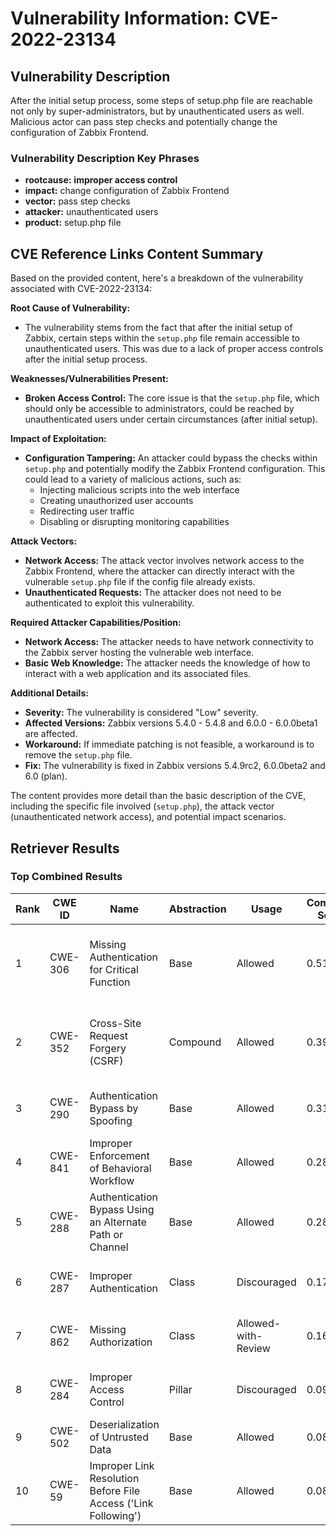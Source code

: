 # Vulnerability Information: CVE-2022-23134

## Vulnerability Description
After the initial setup process, some steps of setup.php file are reachable not only by super-administrators, but by unauthenticated users as well. Malicious actor can pass step checks and potentially change the configuration of Zabbix Frontend.

### Vulnerability Description Key Phrases
- **rootcause:** **improper access control**
- **impact:** change configuration of Zabbix Frontend
- **vector:** pass step checks
- **attacker:** unauthenticated users
- **product:** setup.php file

## CVE Reference Links Content Summary
Based on the provided content, here's a breakdown of the vulnerability associated with CVE-2022-23134:

**Root Cause of Vulnerability:**
- The vulnerability stems from the fact that after the initial setup of Zabbix, certain steps within the `setup.php` file remain accessible to unauthenticated users. This was due to a lack of proper access controls after the initial setup process.

**Weaknesses/Vulnerabilities Present:**
- **Broken Access Control:**  The core issue is that the `setup.php` file, which should only be accessible to administrators, could be reached by unauthenticated users under certain circumstances (after initial setup).

**Impact of Exploitation:**
- **Configuration Tampering:** An attacker could bypass the checks within `setup.php` and potentially modify the Zabbix Frontend configuration. This could lead to a variety of malicious actions, such as:
    - Injecting malicious scripts into the web interface
    - Creating unauthorized user accounts
    - Redirecting user traffic
    - Disabling or disrupting monitoring capabilities

**Attack Vectors:**
- **Network Access:** The attack vector involves network access to the Zabbix Frontend, where the attacker can directly interact with the vulnerable `setup.php` file if the config file already exists.
- **Unauthenticated Requests:** The attacker does not need to be authenticated to exploit this vulnerability.

**Required Attacker Capabilities/Position:**
- **Network Access:**  The attacker needs to have network connectivity to the Zabbix server hosting the vulnerable web interface.
- **Basic Web Knowledge:** The attacker needs the knowledge of how to interact with a web application and its associated files.

**Additional Details:**
- **Severity:** The vulnerability is considered "Low" severity.
- **Affected Versions:**  Zabbix versions 5.4.0 - 5.4.8 and 6.0.0 - 6.0.0beta1 are affected.
- **Workaround:** If immediate patching is not feasible, a workaround is to remove the `setup.php` file.
- **Fix:** The vulnerability is fixed in Zabbix versions 5.4.9rc2, 6.0.0beta2 and 6.0 (plan).

The content provides more detail than the basic description of the CVE, including the specific file involved (`setup.php`), the attack vector (unauthenticated network access), and potential impact scenarios.

## Retriever Results

### Top Combined Results

| Rank | CWE ID | Name | Abstraction | Usage | Combined Score | Retrievers | Individual Scores |
|------|--------|------|-------------|-------|---------------|------------|-------------------|
| 1 | CWE-306 | Missing Authentication for Critical Function | Base | Allowed | 0.5166 | dense, sparse, graph | dense: 0.415, sparse: 0.164, graph: 0.601 |
| 2 | CWE-352 | Cross-Site Request Forgery (CSRF) | Compound | Allowed | 0.3908 | dense, sparse, graph | dense: 0.413, sparse: 0.177, graph: 0.561 |
| 3 | CWE-290 | Authentication Bypass by Spoofing | Base | Allowed | 0.3167 | sparse, graph | sparse: 0.160, graph: 0.630 |
| 4 | CWE-841 | Improper Enforcement of Behavioral Workflow | Base | Allowed | 0.2877 | dense, sparse | dense: 0.405, sparse: 0.149 |
| 5 | CWE-288 | Authentication Bypass Using an Alternate Path or Channel | Base | Allowed | 0.2847 | dense, sparse | dense: 0.405, sparse: 0.143 |
| 6 | CWE-287 | Improper Authentication | Class | Discouraged | 0.1713 | sparse, graph | sparse: 0.160, graph: 0.814 |
| 7 | CWE-862 | Missing Authorization | Class | Allowed-with-Review | 0.1695 | dense, sparse | dense: 0.410, sparse: 0.145 |
| 8 | CWE-284 | Improper Access Control | Pillar | Discouraged | 0.0997 | dense, sparse | dense: 0.416, sparse: 0.155 |
| 9 | CWE-502 | Deserialization of Untrusted Data | Base | Allowed | 0.0856 | sparse | sparse: 0.150 |
| 10 | CWE-59 | Improper Link Resolution Before File Access ('Link Following') | Base | Allowed | 0.0842 | sparse | sparse: 0.147 |

